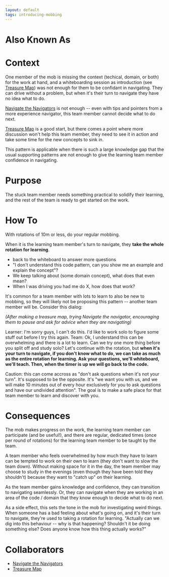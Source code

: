 ```yaml
---
layout: default
tags: introducing-mobbing
---
```

# Also Known As

# Context

One member of the mob is missing the context (techical, domain, or both) for the
work at hand, and a whiteboarding session as introduction (see [Treasure Map](../patterns/Treasure%20Map.md))
was not enough for them to be confidant in navigating. They can drive without a
problem, but when it's their turn to navigate they have no idea what to do. 

[Navigate the Navigators](../patterns/Navigate%20The%20Navigators.md) is not
enough -- even with tips and pointers from a more experience navigator, this
team member cannot decide what to do next.

[Treasure Map](../patterns/Treasure%20Map.md) is a good start, but there comes a
point where more discussion won't help this team member, they need to see it in
action and take some time for the new concepts to sink in.

This pattern is applicable when there is such a large knowledge gap that the
usual supporting patterns are not enough to give the learning team member
confidence in navigating. 

# Purpose
The stuck team member needs something practical to solidify their learning, and
the rest of the team is ready to get started on the work.

# How To
With rotations of 10m or less, do your regular mobbing.

When it is the learning team member's turn to navigate, they **take the whole
rotation for learning**.

  - back to the whiteboard to answer more questions
  - "I don't understand this code pattern, can you show me an example and explain the concept"?
  - We keep talking about (some domain concept), what does that even mean?
  - When I was driving you had me do X, how does that work?

It's common for a team member with lots to learn to also be new to mobbing, so
they will likely not be proposing this pattern -- another team member will be.
Consider this dialog:

*(After making a treasure map, trying Navigate the navigator, encouraging them to
pause and ask for advice when they are navigating)*

Learner: I'm sorry guys, I can't do this. I'd like to work solo to figure some
stuff out before I try this again.
Team: Ok, I understand this can be overwhelming and there is a lot to learn. Can
we try one more thing before you split off and study solo? Let's continue
with the rotation, but **when it's your turn to navigate, if you don't know what
to do, we can take as much as the entire rotation for learning. Ask your
questions, we'll whiteboard, we'll teach. Then, when the timer is up we will go
back to the code.**

Caution: this can come accross as "don't ask questions when it's not your turn".
It's supposed to be the opposite. It's "we want you with us, and we will make 10 minutes out of
every hour exclusively for you to ask questions and have our undivided
attention". The goal is to make a safe place for that team member to learn and
discover with you.

# Consequences

The mob makes progress on the work, the learning team member can participate
(and be useful!), and there are regular, dedicated times (once per round of
rotations) for the learning team member to be taught by the team.

A team member who feels overwhelmed by how much they have to learn can be
tempted to work on their own to learn (they don't want to slow the team down).
Without making space for it in the day, the team member may choose to study in
the evenings (even though they have been told they shouldn't) because they want
to "catch up" on their learning.

As the team member gains knowledge and confidence, they can transition to
navigating seamlessly. Or, they can navigate when they are working in an area of
the code / domain that they know enough to decide what to do next.

As a side effect, this sets the tone in the mob for investigating weird things.
When someone has a bad feeling about what's going on, and it's their turn to
navigate, they're used to taking a rotation for learning. "Actually can we dig
into this behaviour -- why is that happening? Shouldn't it be doing something
else? Does anyone know how this thing actually works?"

# Collaborators

 - [Navigate the Navigators](../patterns/Navigate%20The%20Navigators.md)
 - [Treasure Map](../patterns/Treasure%20Map.md)
